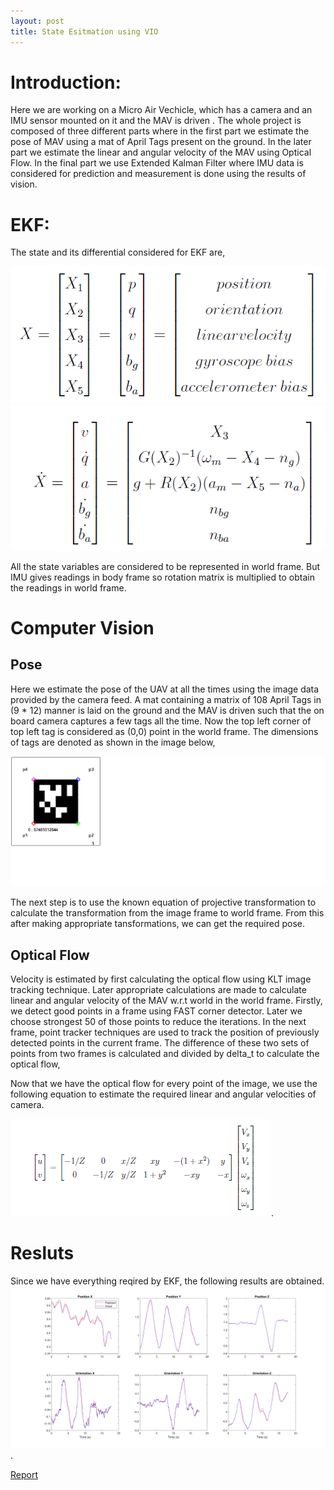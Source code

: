 ```yaml
---
layout: post
title: State Esitmation using VIO
---
```


# Introduction: #
Here we are working on a Micro Air Vechicle, which has a camera and an IMU sensor mounted on it and the MAV is driven . The whole project is composed of three different parts where in the first part we estimate the pose of MAV using a mat of April Tags present on the ground. In the later part we estimate the linear and angular velocity of the MAV using Optical Flow. In the final part we use Extended Kalman Filter where IMU data is considered for prediction and measurement is done using the results of vision.

# EKF: #

The state and its differential considered for EKF are,

![EKF-1](/images/EKF-1.PNG)![EKF-2](/images/EKF-2.PNG)

All the state variables are considered to be represented in world frame. But IMU gives readings in body frame so rotation matrix is multiplied to obtain the readings in world frame.

# Computer Vision #
## Pose ##
Here we estimate the pose of the UAV at all the times using the image data provided by the camera feed. A mat containing a matrix of 108 April Tags in (9 * 12) manner is laid on the ground and the MAV is driven such that the on board camera captures a few tags all the time. Now the top left corner of top left tag is considered as (0,0) point in the world frame. The dimensions of tags are denoted as shown in the image below,

![Tag](/images/April-Tag.png)

The next step is to use the known equation of projective transformation to calculate the transformation from the image frame to world frame. From this after making appropriate tansformations, we can get the required pose.

## Optical Flow ##
Velocity is estimated by first calculating the optical flow using KLT image tracking technique. Later appropriate calculations are made to calculate linear and angular velocity of the MAV w.r.t world in the world frame. Firstly, we detect good points in a frame using FAST corner detector. Later we choose strongest 50 of those points to reduce the iterations. In the next frame, point tracker techniques are used to track the position of previously detected points in the current frame. The difference of these two sets of points from two frames is calculated and divided by delta_t to calculate the optical flow,

Now that we have the optical flow for every point of the image, we use the following equation to estimate the required linear and angular velocities of camera.

![Tag](/images/OpticalFlow.PNG).

# Resluts #
Since we have everything reqired by EKF, the following results are obtained.
![Tag](/images/res1.png).

[Report](https://github.com/Kuppharish/Kuppharish.github.io/blob/master/Project2_report.pdf "Report")
